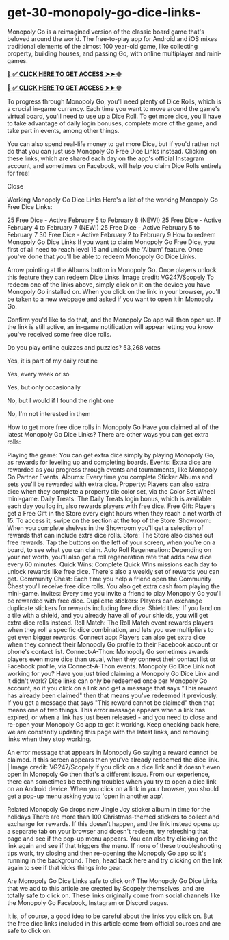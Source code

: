 # get-30-monopoly-go-dice-links-
Monopoly Go is a reimagined version of the classic board game that's beloved around the world. The free-to-play app for Android and iOS mixes traditional elements of the almost 100 year-old game, like collecting property, building houses, and passing Go, with online multiplayer and mini-games.


**[📌 ✅ CLICK HERE TO GET ACCESS ➤➤ 🌐](https://newmegadeals.xyz/Monopoly/)**





**[📌 ✅ CLICK HERE TO GET ACCESS ➤➤ 🌐](https://newmegadeals.xyz/Monopoly/)**




To progress through Monopoly Go, you'll need plenty of Dice Rolls, which is a crucial in-game currency. Each time you want to move around the game's virtual board, you'll need to use up a Dice Roll. To get more dice, you'll have to take advantage of daily login bonuses, complete more of the game, and take part in events, among other things.

You can also spend real-life money to get more Dice, but if you'd rather not do that you can just use Monopoly Go Free Dice Links instead. Clicking on these links, which are shared each day on the app's official Instagram account, and sometimes on Facebook, will help you claim Dice Rolls entirely for free!


Close


Working Monopoly Go Dice Links
Here's a list of the working Monopoly Go Free Dice Links:

25 Free Dice - Active February 5 to February 8 (NEW!)
25 Free Dice - Active February 4 to February 7 (NEW!)
25 Free Dice - Active February 5 to February 7
30 Free Dice - Active February 2 to February 9
How to redeem Monopoly Go Dice Links
If you want to claim Monopoly Go Free Dice, you first of all need to reach level 15 and unlock the 'Album' feature. Once you've done that you'll be able to redeem Monopoly Go Dice Links.

Arrow pointing at the Albums button in Monopoly Go. Once players unlock this feature they can redeem Dice Links.
Image credit: VG247/Scopely
To redeem one of the links above, simply click on it on the device you have Monopoly Go installed on. When you click on the link in your browser, you'll be taken to a new webpage and asked if you want to open it in Monopoly Go.

Confirm you'd like to do that, and the Monopoly Go app will then open up. If the link is still active, an in-game notification will appear letting you know you've received some free dice rolls.

Do you play online quizzes and puzzles?
53,268 votes

Yes, it is part of my daily routine

Yes, every week or so

Yes, but only occasionally

No, but I would if I found the right one

No, I'm not interested in them

How to get more free dice rolls in Monopoly Go
Have you claimed all of the latest Monopoly Go Dice Links? There are other ways you can get extra rolls:

Playing the game: You can get extra dice simply by playing Monopoly Go, as rewards for leveling up and completing boards.
Events: Extra dice are rewarded as you progress through events and tournaments, like Monopoly Go Partner Events.
Albums: Every time you complete Sticker Albums and sets you'll be rewarded with extra dice.
Property: Players can also extra dice when they complete a property tile color set, via the Color Set Wheel mini-game.
Daily Treats: The Daily Treats login bonus, which is available each day you log in, also rewards players with free dice.
Free Gift: Players get a Free Gift in the Store every eight hours when they reach a net worth of 15. To access it, swipe on the section at the top of the Store.
Showroom: When you complete shelves in the Showroom you'll get a selection of rewards that can include extra dice rolls.
Store: The Store also dishes out free rewards. Tap the buttons on the left of your screen, when you're on a board, to see what you can claim.
Auto Roll Regeneration: Depending on your net worth, you'll also get a roll regeneration rate that adds new dice every 60 minutes.
Quick Wins: Complete Quick Wins missions each day to unlock rewards like free dice. There's also a weekly set of rewards you can get.
Community Chest: Each time you help a friend open the Community Chest you'll receive free dice rolls. You also get extra cash from playing the mini-game.
Invites: Every time you invite a friend to play Monopoly Go you'll be rewarded with free dice.
Duplicate stickers: Players can exchange duplicate stickers for rewards including free dice.
Shield tiles: If you land on a tile with a shield, and you already have all of your shields, you will get extra dice rolls instead.
Roll Match: The Roll Match event rewards players when they roll a specific dice combination, and lets you use multipliers to get even bigger rewards.
Connect app: Players can also get extra dice when they connect their Monopoly Go profile to their Facebook account or phone's contact list.
Connect-A-Thon: Monopoly Go sometimes awards players even more dice than usual, when they connect their contact list or Facebook profile, via Connect-A-Thon events.
Monopoly Go Dice Link not working for you?
Have you just tried claiming a Monopoly Go Dice Link and it didn't work? Dice links can only be redeemed once per Monopoly Go account, so if you click on a link and get a message that says "This reward has already been claimed" then that means you've redeemed it previously. If you get a message that says "This reward cannot be claimed" then that means one of two things. This error message appears when a link has expired, or when a link has just been released - and you need to close and re-open your Monopoly Go app to get it working. Keep checking back here, we are constantly updating this page with the latest links, and removing links when they stop working.

An error message that appears in Monopoly Go saying a reward cannot be claimed.
If this screen appears then you've already redeemed the dice link. | Image credit: VG247/Scopely
If you click on a dice link and it doesn't even open in Monopoly Go then that's a different issue. From our experience, there can sometimes be teething troubles when you try to open a dice link on an Android device. When you click on a link in your browser, you should get a pop-up menu asking you to 'open in another app'.

Related
Monopoly Go drops new Jingle Joy sticker album in time for the holidays
There are more than 100 Christmas-themed stickers to collect and exchange for rewards.
If this doesn't happen, and the link instead opens up a separate tab on your browser and doesn't redeem, try refreshing that page and see if the pop-up menu appears. You can also try clicking on the link again and see if that triggers the menu. If none of these troubleshooting tips work, try closing and then re-opening the Monopoly Go app so it's running in the background. Then, head back here and try clicking on the link again to see if that kicks things into gear.

Are Monopoly Go Dice Links safe to click on?
The Monopoly Go Dice Links that we add to this article are created by Scopely themselves, and are totally safe to click on. These links originally come from social channels like the Monopoly Go Facebook, Instagram or Discord pages.

It is, of course, a good idea to be careful about the links you click on. But the free dice links included in this article come from official sources and are safe to click on.

